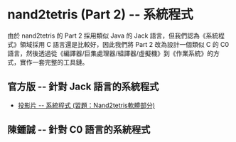 # nand2tetris (Part 2) -- 系統程式

由於 nand2tetris 的 Part 2 採用類似 Java 的 Jack 語言，但我們認為《系統程式》領域採用 C 語言還是比較好，因此我們將 Part 2 改為設計一個類似 C 的 C0 語言，然後透過從《編譯器/巨集處理器/組譯器/虛擬機》到《作業系統》的方式，實作一套完整的工具鏈。

## 官方版 -- 針對 Jack 語言的系統程式

* [投影片 -- 系統程式 (習題：Nand2tetris軟體部分)](https://www.slideshare.net/ccckmit/nand2tetris-92010891) 

## 陳鍾誠 -- 針對 C0 語言的系統程式

